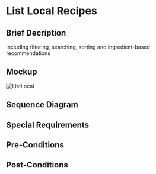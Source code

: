 # List Local Recipes
## Brief Decription
including filtering, searching, sorting and ingredient-based recommendations

## Mockup
![ListLocal](https://github.com/user-attachments/assets/562baaa7-de4f-4c30-a8dc-602dcdc4ae7d)
## Sequence Diagram

## Special Requirements

## Pre-Conditions

## Post-Conditions
